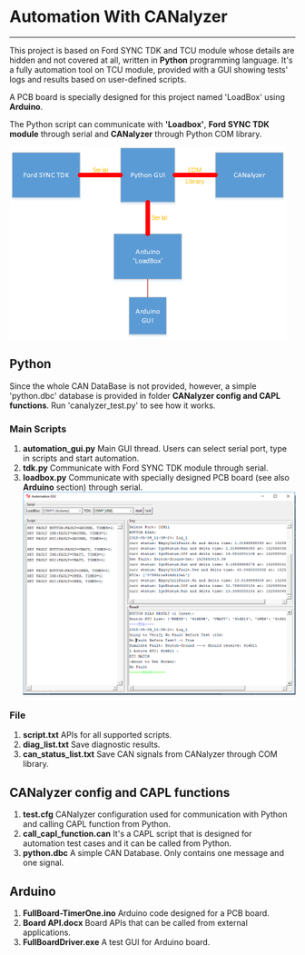 # Automation With CANalyzer
----
This project is based on Ford SYNC TDK and TCU module whose details are hidden and not covered at all, written in **Python** programming language. It's a fully automation tool on TCU module, provided with a GUI showing tests' logs and results based on user-defined scripts.

A PCB board is specially designed for this project named 'LoadBox' using **Arduino**.

The Python script can communicate with **'Loadbox'**, **Ford SYNC TDK module** through serial and **CANalyzer** through Python COM library.

![System Diagram](system-diagram.png)

## Python
Since the whole CAN DataBase is not provided, however, a simple 'python.dbc' database is provided in folder **CANalyzer config and CAPL functions**. Run 'canalyzer_test.py' to see how it works.
### Main Scripts
1. **automation_gui.py**
Main GUI thread. Users can select serial port, type in scripts and start automation.
2. **tdk.py** 
Communicate with Ford SYNC TDK module through serial.
3. **loadbox.py**
Communicate with specially designed PCB board (see also **Arduino** section) through serial.
![Graphical User Interface](python-gui.png)

### File
1. **script.txt**
APIs for all supported scripts.
2. **diag_list.txt**
Save diagnostic results.
3. **can_status_list.txt**
Save CAN signals from CANalyzer through COM library.

## CANalyzer config and CAPL functions
1. **test.cfg**
CANalyzer configuration used for communication with Python and calling CAPL function from Python.
2. **call_capl_function.can**
It's a CAPL script that is designed for automation test cases and it can be called from Python. 
3. **python.dbc**
A simple CAN Database. Only contains one message and one signal. 

	
## Arduino
1. **FullBoard-TimerOne.ino**
Arduino code designed for a PCB board.
2. **Board API.docx**
Board APIs that can be called from external applications.
3. **FullBoardDriver.exe**
A test GUI for Arduino board.
